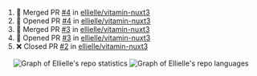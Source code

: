 <!--START_SECTION:activity-->
1. 🎉 Merged PR [#4](https://github.com/ellielle/vitamin-nuxt3/pull/4) in [ellielle/vitamin-nuxt3](https://github.com/ellielle/vitamin-nuxt3)
2. 💪 Opened PR [#4](https://github.com/ellielle/vitamin-nuxt3/pull/4) in [ellielle/vitamin-nuxt3](https://github.com/ellielle/vitamin-nuxt3)
3. 🎉 Merged PR [#3](https://github.com/ellielle/vitamin-nuxt3/pull/3) in [ellielle/vitamin-nuxt3](https://github.com/ellielle/vitamin-nuxt3)
4. 💪 Opened PR [#3](https://github.com/ellielle/vitamin-nuxt3/pull/3) in [ellielle/vitamin-nuxt3](https://github.com/ellielle/vitamin-nuxt3)
5. ❌ Closed PR [#2](https://github.com/ellielle/vitamin-nuxt3/pull/2) in [ellielle/vitamin-nuxt3](https://github.com/ellielle/vitamin-nuxt3)
<!--END_SECTION:activity-->

<div align="center">
  <picture>
    <source srcset="https://github-readme-stats-g7hd.vercel.app/api?username=ellielle&show_icons=true&count_private=true&theme=tokyonight&bg_color=00000000&border_color=8c9094" media="(prefers-color-scheme: dark)" />
    <source srcset="https://github-readme-stats-g7hd.vercel.app/api?username=ellielle&show_icons=true&count_private=true" media="(prefers-color-scheme: no-preference)" />
    <img align="center" src="https://github-readme-stats-g7hd.vercel.app//api?username=ellielle&show_icons=true&count_private=true" alt="Graph of Ellielle's repo statistics" />
  </picture>

  <picture>
    <source srcset="https://github.com/ellielle/github-stats/blob/master/generated/languages.svg#gh-dark-mode-only" media="(prefers-color-scheme: dark)" />
    <source srcset="https://github.com/ellielle/github-stats/blob/master/generated/languages.svg#gh-light-mode-only" media="(prefers-color-scheme: no-preference)" />
    <img align="center" src="https://github-readme-stats-g7hd.vercel.app//api?username=ellielle&show_icons=true&count_private=true" alt="Graph of Ellielle's repo languages"/>
  </picture>
</div>
